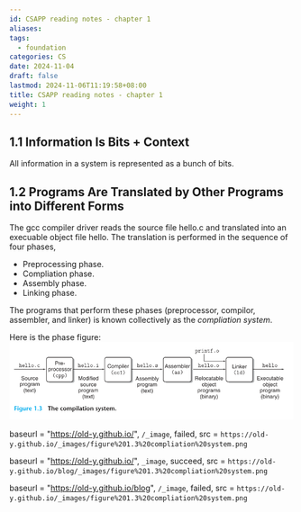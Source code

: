 ```yaml
---
id: CSAPP reading notes - chapter 1
aliases: 
tags:
  - foundation
categories: CS
date: 2024-11-04
draft: false
lastmod: 2024-11-06T11:19:58+08:00
title: CSAPP reading notes - chapter 1
weight: 1
---
```

## 1.1 Information Is Bits + Context

All information in a system is represented as a bunch of bits.
## 1.2 Programs Are Translated by Other Programs into Different Forms

The gcc compiler driver reads the source file hello.c and translated into an execuable object file hello. The translation is performed in the sequence of four phases, 
- Preprocessing phase.
- Compliation phase.
- Assembly phase.
- Linking phase.

The programs that perform these phases (preprocessor, compilor, assembler, and linker) is known collectively as the *compliation system*. 

Here is the phase figure:
![compliation system](_images/figure%201.3%20compliation%20system.png)

baseurl = "https://old-y.github.io/", `/_image`, failed, src = `https://old-y.github.io/_images/figure%201.3%20compliation%20system.png`

baseurl = "https://old-y.github.io/", `_image`, succeed, src = `https://old-y.github.io/blog/_images/figure%201.3%20compliation%20system.png`

baseurl = "https://old-y.github.io/blog", `/_image`, failed, src = `https://old-y.github.io/_images/figure%201.3%20compliation%20system.png`
